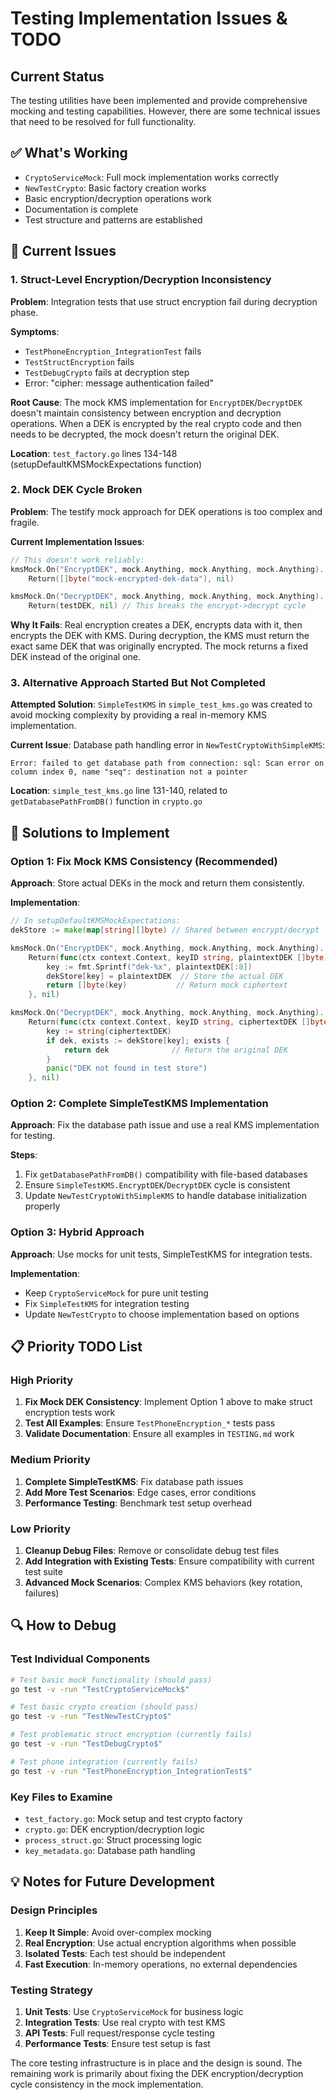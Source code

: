 # Testing Implementation Issues & TODO

## Current Status
The testing utilities have been implemented and provide comprehensive mocking and testing capabilities. However, there are some technical issues that need to be resolved for full functionality.

## ✅ What's Working
- `CryptoServiceMock`: Full mock implementation works correctly
- `NewTestCrypto`: Basic factory creation works
- Basic encryption/decryption operations work
- Documentation is complete
- Test structure and patterns are established

## 🐛 Current Issues

### 1. Struct-Level Encryption/Decryption Inconsistency
**Problem**: Integration tests that use struct encryption fail during decryption phase.

**Symptoms**:
- `TestPhoneEncryption_IntegrationTest` fails
- `TestStructEncryption` fails  
- `TestDebugCrypto` fails at decryption step
- Error: "cipher: message authentication failed"

**Root Cause**: The mock KMS implementation for `EncryptDEK`/`DecryptDEK` doesn't maintain consistency between encryption and decryption operations. When a DEK is encrypted by the real crypto code and then needs to be decrypted, the mock doesn't return the original DEK.

**Location**: `test_factory.go` lines 134-148 (setupDefaultKMSMockExpectations function)

### 2. Mock DEK Cycle Broken
**Problem**: The testify mock approach for DEK operations is too complex and fragile.

**Current Implementation Issues**:
```go
// This doesn't work reliably:
kmsMock.On("EncryptDEK", mock.Anything, mock.Anything, mock.Anything).
    Return([]byte("mock-encrypted-dek-data"), nil)

kmsMock.On("DecryptDEK", mock.Anything, mock.Anything, mock.Anything).
    Return(testDEK, nil) // This breaks the encrypt->decrypt cycle
```

**Why It Fails**: Real encryption creates a DEK, encrypts data with it, then encrypts the DEK with KMS. During decryption, the KMS must return the exact same DEK that was originally encrypted. The mock returns a fixed DEK instead of the original one.

### 3. Alternative Approach Started But Not Completed
**Attempted Solution**: `SimpleTestKMS` in `simple_test_kms.go` was created to avoid mocking complexity by providing a real in-memory KMS implementation.

**Current Issue**: Database path handling error in `NewTestCryptoWithSimpleKMS`:
```
Error: failed to get database path from connection: sql: Scan error on column index 0, name "seq": destination not a pointer
```

**Location**: `simple_test_kms.go` line 131-140, related to `getDatabasePathFromDB()` function in `crypto.go`

## 🔧 Solutions to Implement

### Option 1: Fix Mock KMS Consistency (Recommended)
**Approach**: Store actual DEKs in the mock and return them consistently.

**Implementation**:
```go
// In setupDefaultKMSMockExpectations:
dekStore := make(map[string][]byte) // Shared between encrypt/decrypt

kmsMock.On("EncryptDEK", mock.Anything, mock.Anything, mock.Anything).
    Return(func(ctx context.Context, keyID string, plaintextDEK []byte) []byte {
        key := fmt.Sprintf("dek-%x", plaintextDEK[:8])
        dekStore[key] = plaintextDEK  // Store the actual DEK
        return []byte(key)           // Return mock ciphertext
    }, nil)

kmsMock.On("DecryptDEK", mock.Anything, mock.Anything, mock.Anything).
    Return(func(ctx context.Context, keyID string, ciphertextDEK []byte) []byte {
        key := string(ciphertextDEK)
        if dek, exists := dekStore[key]; exists {
            return dek              // Return the original DEK
        }
        panic("DEK not found in test store")
    }, nil)
```

### Option 2: Complete SimpleTestKMS Implementation
**Approach**: Fix the database path issue and use a real KMS implementation for testing.

**Steps**:
1. Fix `getDatabasePathFromDB()` compatibility with file-based databases
2. Ensure `SimpleTestKMS.EncryptDEK`/`DecryptDEK` cycle is consistent
3. Update `NewTestCryptoWithSimpleKMS` to handle database initialization properly

### Option 3: Hybrid Approach
**Approach**: Use mocks for unit tests, SimpleTestKMS for integration tests.

**Implementation**:
- Keep `CryptoServiceMock` for pure unit testing
- Fix `SimpleTestKMS` for integration testing
- Update `NewTestCrypto` to choose implementation based on options

## 📋 Priority TODO List

### High Priority
1. **Fix Mock DEK Consistency**: Implement Option 1 above to make struct encryption tests work
2. **Test All Examples**: Ensure `TestPhoneEncryption_*` tests pass
3. **Validate Documentation**: Ensure all examples in `TESTING.md` work

### Medium Priority
1. **Complete SimpleTestKMS**: Fix database path issues
2. **Add More Test Scenarios**: Edge cases, error conditions
3. **Performance Testing**: Benchmark test setup overhead

### Low Priority
1. **Cleanup Debug Files**: Remove or consolidate debug test files
2. **Add Integration with Existing Tests**: Ensure compatibility with current test suite
3. **Advanced Mock Scenarios**: Complex KMS behaviors (key rotation, failures)

## 🔍 How to Debug

### Test Individual Components
```bash
# Test basic mock functionality (should pass)
go test -v -run "TestCryptoServiceMock$"

# Test basic crypto creation (should pass)  
go test -v -run "TestNewTestCrypto$"

# Test problematic struct encryption (currently fails)
go test -v -run "TestDebugCrypto$"

# Test phone integration (currently fails)
go test -v -run "TestPhoneEncryption_IntegrationTest$"
```

### Key Files to Examine
- `test_factory.go`: Mock setup and test crypto factory
- `crypto.go`: DEK encryption/decryption logic  
- `process_struct.go`: Struct processing logic
- `key_metadata.go`: Database path handling

## 💡 Notes for Future Development

### Design Principles
1. **Keep It Simple**: Avoid over-complex mocking
2. **Real Encryption**: Use actual encryption algorithms when possible
3. **Isolated Tests**: Each test should be independent
4. **Fast Execution**: In-memory operations, no external dependencies

### Testing Strategy
1. **Unit Tests**: Use `CryptoServiceMock` for business logic
2. **Integration Tests**: Use real crypto with test KMS  
3. **API Tests**: Full request/response cycle testing
4. **Performance Tests**: Ensure test setup is fast

The core testing infrastructure is in place and the design is sound. The remaining work is primarily about fixing the DEK encryption/decryption cycle consistency in the mock implementation.